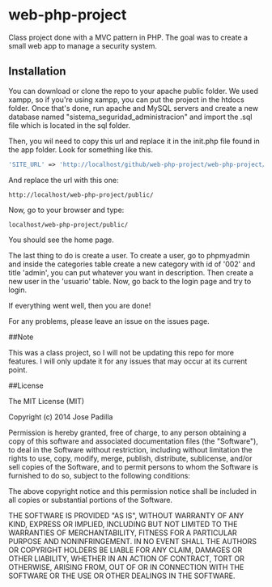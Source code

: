 web-php-project
===============

Class project done with a MVC pattern in PHP. The goal was to create a small web app to manage a security system.

## Installation

You can download or clone the repo to your apache public folder. We used xampp, so if you're using xampp, you can put the project in the htdocs folder. Once that's done, run apache and MySQL servers and create a new database named "sistema_seguridad_administracion" and import the .sql file which is located in the sql folder.

Then, you wil need to copy this url and replace it in the init.php file found in the app folder. Look for something like this.

```php
'SITE_URL' => 'http://localhost/github/web-php-project/web-php-project/public/'
```

And replace the url with this one:

```
http://localhost/web-php-project/public/
```

Now, go to your browser and type:

```
localhost/web-php-project/public/
```

You should see the home page.

The last thing to do is create a user. To create a user, go to phpmyadmin and inside the categories table create a new category with id of '002' and title 'admin', you can put whatever you want in description. Then create a new user in the 'usuario' table. Now, go back to the login page and try to login.

If everything went well, then you are done!

For any problems, please leave an issue on the issues page. 

##Note

This was a class project, so I will not be updating this repo for more features. I will only update it for any issues that may occur at its current point.

##License

The MIT License (MIT)

Copyright (c) 2014 Jose Padilla

Permission is hereby granted, free of charge, to any person obtaining a copy
of this software and associated documentation files (the "Software"), to deal
in the Software without restriction, including without limitation the rights
to use, copy, modify, merge, publish, distribute, sublicense, and/or sell
copies of the Software, and to permit persons to whom the Software is
furnished to do so, subject to the following conditions:

The above copyright notice and this permission notice shall be included in all
copies or substantial portions of the Software.

THE SOFTWARE IS PROVIDED "AS IS", WITHOUT WARRANTY OF ANY KIND, EXPRESS OR
IMPLIED, INCLUDING BUT NOT LIMITED TO THE WARRANTIES OF MERCHANTABILITY,
FITNESS FOR A PARTICULAR PURPOSE AND NONINFRINGEMENT. IN NO EVENT SHALL THE
AUTHORS OR COPYRIGHT HOLDERS BE LIABLE FOR ANY CLAIM, DAMAGES OR OTHER
LIABILITY, WHETHER IN AN ACTION OF CONTRACT, TORT OR OTHERWISE, ARISING FROM,
OUT OF OR IN CONNECTION WITH THE SOFTWARE OR THE USE OR OTHER DEALINGS IN THE
SOFTWARE.

